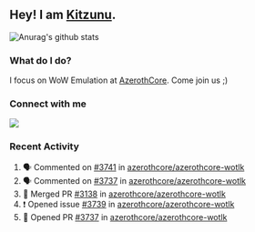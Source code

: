 ## Hey! I am [Kitzunu](https://Github.com/Kitzunu).

![Anurag's github stats](https://github-readme-stats.kitzunu.vercel.app/api?username=Kitzunu&show_icons=true)

### What do I do?

I focus on WoW Emulation at [AzerothCore](https://Github.com/AzerothCore). Come join us ;)

### Connect with me
[![](https://img.shields.io/badge/AzerothCore%20Discord-Connect%20with%20me!-green)](https://discord.com/invite/gkt4y2x)

### Recent Activity

<!--START_SECTION:activity-->
1. 🗣 Commented on [#3741](https://github.com/azerothcore/azerothcore-wotlk/issues/3741) in [azerothcore/azerothcore-wotlk](https://github.com/azerothcore/azerothcore-wotlk)
2. 🗣 Commented on [#3737](https://github.com/azerothcore/azerothcore-wotlk/issues/3737) in [azerothcore/azerothcore-wotlk](https://github.com/azerothcore/azerothcore-wotlk)
3. 🎉 Merged PR [#3138](https://github.com/azerothcore/azerothcore-wotlk/pull/3138) in [azerothcore/azerothcore-wotlk](https://github.com/azerothcore/azerothcore-wotlk)
4. ❗️ Opened issue [#3739](https://github.com/azerothcore/azerothcore-wotlk/issues/3739) in [azerothcore/azerothcore-wotlk](https://github.com/azerothcore/azerothcore-wotlk)
5. 💪 Opened PR [#3737](https://github.com/azerothcore/azerothcore-wotlk/pull/3737) in [azerothcore/azerothcore-wotlk](https://github.com/azerothcore/azerothcore-wotlk)
<!--END_SECTION:activity-->
